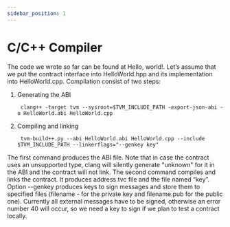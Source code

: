 ```yaml
---
sidebar_position: 1
---
```


# C/C++ Compiler

The code we wrote so far can be found at Hello, world!. Let’s assume that we put the contract interface into HelloWorld.hpp and its implementation into HelloWorld.cpp. Compilation consist of two steps:

1. Generating the ABI

        clang++ -target tvm --sysroot=$TVM_INCLUDE_PATH -export-json-abi -o HelloWorld.abi HelloWorld.cpp

2. Compiling and linking

        tvm-build++.py --abi HelloWorld.abi HelloWorld.cpp --include $TVM_INCLUDE_PATH --linkerflags="--genkey key"

The first command produces the ABI file. Note that in case the contract uses an unsupported type, clang will silently generate "unknown" for it in the ABI and the contract will not link. The second command compiles and links the contract. It produces address.tvc file and the file named “key”. Option --genkey produces keys to sign messages and store them to specified files (filename - for the private key and filename.pub for the public one). Currently all external messages have to be signed, otherwise an error number 40 will occur, so we need a key to sign if we plan to test a contract locally.
